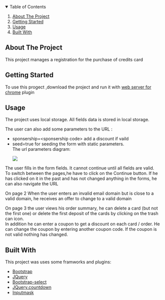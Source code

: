 <details open="open">
  <summary>Table of Contents</summary>
  <ol>
    <li>
      <a href="#about-the-project">About The Project</a> 
    </li>
    <li>
      <a href="#getting-started">Getting Started</a>
    </li>
    <li><a href="#usage">Usage</a></li>
    <li><a href="#built-with">Built With</a></li>
  </ol>
</details>



<!-- ABOUT THE PROJECT -->
## About The Project
This project manages a registration for the purchase of credits card


<!-- GETTING STARTED -->
## Getting Started

To use this progect ,download the project and run it with [web server for chrome](https://chrome.google.com/webstore/detail/web-server-for-chrome/ofhbbkphhbklhfoeikjpcbhemlocgigb/related) plugin



<!-- USAGE EXAMPLES -->
## Usage
<p>
The project uses local storage. All fields data is stored in local storage.
<div> The user can also add some parameters to the URL :</div>
<ul>

 <li>sponsership=&lt;sponsership code&gt; add a discount if vaild</li>  
  <li> seed=true for seeding the form with static parameters.</li> 
 The url parameters diagram:
<p>
    <img src="https://user-images.githubusercontent.com/71343931/126081770-779e7155-b714-44b2-b787-527ec7773a66.jpg"  />
</p>

</ul>

The user fills in the form fields. It cannot continue until all fields are valid.</br>
To switch between the pages,he have to click on the Continue button. If he has clicked on it in the past and has not changed anything in the forms, he can also navigate the URL

On page 2 When the user enters an invalid email domain but is close to a valid domain, he receives an offer to change to a valid domain

On page 3 the user views his order summary, he can delete a card (but not the first one) or delete the first deposit of the cards by clicking on the trash can icon.</br>
In addition he can enter a coupon to get a discount on each card / order. He can change the coupon by entering another coupon code. If the coupon is not valid nothing has changed.
</p>




## Built With

This project was uses some framworks and plugins:
* [Bootstrap](https://getbootstrap.com)
* [JQuery](https://jquery.com)
* [Bootstrap-select](https://developer.snapappointments.com/bootstrap-select/)
* [JQuery.countdown](https://hilios.github.io/jQuery.countdown/)
* [Inputmask](https://github.com/RobinHerbots/Inputmask)




